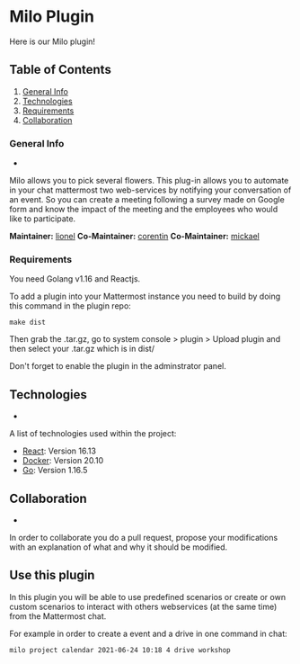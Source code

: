 # Milo Plugin

Here is our Milo plugin!
## Table of Contents
1. [General Info](#general-info)
2. [Technologies](#technologies)
3. [Requirements](#requirements)
4. [Collaboration](#collaboration)

### General Info
*
Milo allows you to pick several flowers. This plug-in allows you to automate in your chat mattermost two web-services by notifying your conversation of an event. So you can create a meeting following a survey made on Google form and know the impact of the meeting and the employees who would like to participate. 

**Maintainer:** [lionel](https://github.com/stryder91)
**Co-Maintainer:** [corentin](https://github.com/stryder91)
**Co-Maintainer:** [mickael](https://github.com/stryder91)

### Requirements

You need Golang v1.16 and Reactjs.

To add a plugin into your Mattermost instance you need to build by doing this command in the plugin repo:
```
make dist
```

Then grab the .tar.gz, go to system console > plugin > Upload plugin
and then select your .tar.gz which is in dist/

Don't forget to enable the plugin in the adminstrator panel.

## Technologies
*
A list of technologies used within the project:
* [React](https://fr.reactjs.org/versions/): Version 16.13
* [Docker](https://docs.docker.com/engine/reference/commandline/version/): Version 20.10
* [Go](https://golang.org/dl/): Version 1.16.5


## Collaboration
*
In order to collaborate you do a pull request, propose your modifications with an explanation of what and why it should be modified.

## Use this plugin

In this plugin you will be able to use predefined scenarios or create or own custom scenarios
to interact with others webservices (at the same time) from the Mattermost chat.

For example in order to create a event and a drive in one command in chat:

```
milo project calendar 2021-06-24 10:18 4 drive workshop 
```
